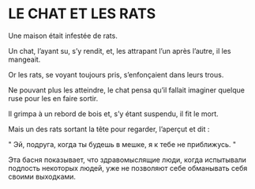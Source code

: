 # LE CHAT ET LES RATS

Une maison était infestée de rats. 

Un chat, l’ayant su, s’y rendit, et, les attrapant l’un après l’autre, il les mangeait.

Or les rats, se voyant toujours pris, s’enfonçaient dans leurs trous. 

Ne pouvant plus les atteindre, le chat pensa qu’il fallait imaginer quelque ruse pour les en faire sortir. 

Il grimpa à un rebord de bois et, s’y étant suspendu, il fit le mort. 

Mais un des rats sortant la tête pour regarder, l’aperçut et dit : 

" Эй, подруга, когда ты будешь в мешке, я к тебе не приближусь. "


Эта басня показывает, что здравомыслящие люди, когда испытывали подлость некоторых людей, уже не позволяют себе обманывать себя своими выходками. 
